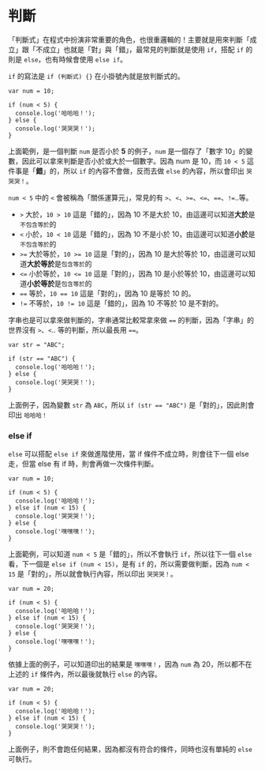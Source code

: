 # 判斷

「判斷式」在程式中扮演非常重要的角色，也很重邏輯的！主要就是用來判斷「成立」跟「不成立」也就是「對」與「錯」，最常見的判斷就是使用 `if`，搭配 `if` 的則是 `else`，也有時候會使用 `else if`。  

`if` 的寫法是 `if (判斷式) {}` 在小掛號內就是放判斷式的。

```
var num = 10;

if (num < 5) {
  console.log('哈哈哈！');
} else {
  console.log('哭哭哭！');
}
```
上面範例，是一個判斷 `num` 是否小於 **5** 的例子，`num` 是一個存了「數字 10」的變數，因此可以拿來判斷是否小於或大於一個數字。因為 num 是 10，而 `10 < 5` 這件事是「**錯**」的，所以 `if` 的內容不會做，反而去做 `else` 的內容，所以會印出 `哭哭哭！`。  


`num < 5` 中的 `<` 會被稱為「關係運算元」，常見的有 `>`、`<`、`>=`、`<=`、`==`、`!=`..等。

* `>` 大於，`10 > 10` 這是「錯的」，因為 10 不是大於 10，由這邊可以知道**大於**是`不包含等於`的
* `<` 小於，`10 < 10` 這是「錯的」，因為 10 不是小於 10，由這邊可以知道**小於**是`不包含等於`的
* `>=` 大於等於，`10 >= 10` 這是「對的」，因為 10 是大於等於 10，由這邊可以知道**大於等於**是`包含等於`的
* `<=` 小於等於，`10 <= 10` 這是「對的」，因為 10 是小於等於 10，由這邊可以知道**小於等於**是`包含等於`的
* `==` 等於，`10 == 10` 這是「對的」，因為 10 是等於 10 的。
* `!=` 不等於，`10 != 10` 這是「錯的」，因為 10 不等於 10 是不對的。

字串也是可以拿來做判斷的，字串通常比較常拿來做 `==` 的判斷，因為「字串」的世界沒有 `>`、`<`.. 等的判斷，所以最長用 `==`。

```
var str = "ABC";

if (str == "ABC") {
  console.log('哈哈哈！');
} else {
  console.log('哭哭哭！');
}
```
上面例子，因為變數 `str` 為 `ABC`，所以 `if (str == "ABC")` 是「對的」，因此則會印出 `哈哈哈！`

### else if

`else` 可以搭配 `else if` 來做進階使用，當 if 條件不成立時，則會往下一個 else 走，但當 else 有 if 時，則會再做一次條件判斷。


```
var num = 10;

if (num < 5) {
  console.log('哈哈哈！');
} else if (num < 15) {
  console.log('哭哭哭！');
} else {
  console.log('嘿嘿嘿！');
}
```
上面範例，可以知道 `num < 5` 是「錯的」，所以不會執行 `if`，所以往下一個 `else` 看，下一個是 `else if (num < 15)`，是有 `if` 的，所以需要做判斷，因為 `num < 15` 是「對的」，所以就會執行內容，所以印出 `哭哭哭！`。


```
var num = 20;

if (num < 5) {
  console.log('哈哈哈！');
} else if (num < 15) {
  console.log('哭哭哭！');
} else {
  console.log('嘿嘿嘿！');
}
```
依據上面的例子，可以知道印出的結果是 `嘿嘿嘿！`，因為 `num` 為 20，所以都不在上述的 `if` 條件內，所以最後就執行 `else` 的內容。


```
var num = 20;

if (num < 5) {
  console.log('哈哈哈！');
} else if (num < 15) {
  console.log('哭哭哭！');
}
```
上面例子，則不會跑任何結果，因為都沒有符合的條件，同時也沒有單純的 `else` 可執行。